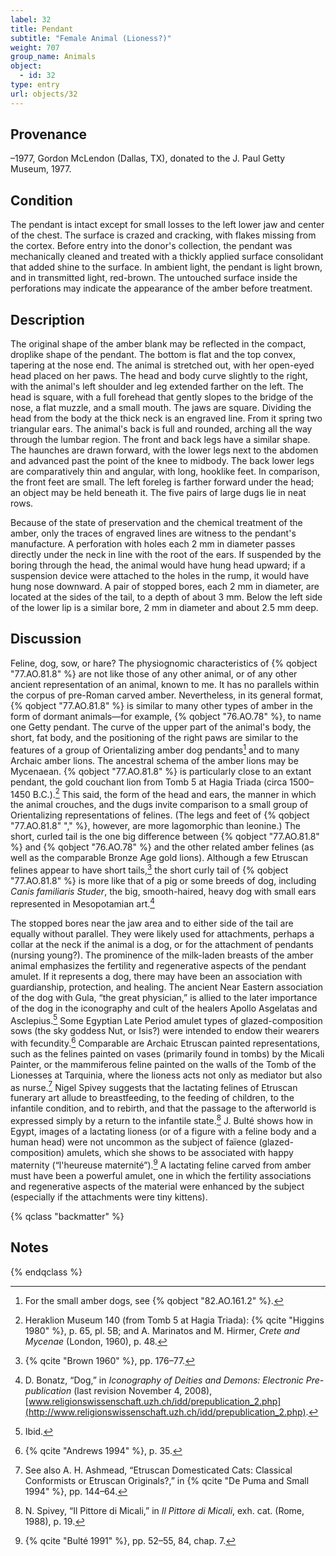 ```yaml
---
label: 32
title: Pendant
subtitle: "Female Animal (Lioness?)"
weight: 707
group_name: Animals
object:
  - id: 32
type: entry
url: objects/32
---
```


## Provenance

–1977, Gordon McLendon (Dallas, TX), donated to the J. Paul Getty Museum, 1977.

## Condition

The pendant is intact except for small losses to the left lower jaw and center of the chest. The surface is crazed and cracking, with flakes missing from the cortex. Before entry into the donor's collection, the pendant was mechanically cleaned and treated with a thickly applied surface consolidant that added shine to the surface. In ambient light, the pendant is light brown, and in transmitted light, red-brown. The untouched surface inside the perforations may indicate the appearance of the amber before treatment.

## Description

The original shape of the amber blank may be reflected in the compact, droplike shape of the pendant. The bottom is flat and the top convex, tapering at the nose end. The animal is stretched out, with her open-eyed head placed on her paws. The head and body curve slightly to the right, with the animal's left shoulder and leg extended farther on the left. The head is square, with a full forehead that gently slopes to the bridge of the nose, a flat muzzle, and a small mouth. The jaws are square. Dividing the head from the body at the thick neck is an engraved line. From it spring two triangular ears. The animal's back is full and rounded, arching all the way through the lumbar region. The front and back legs have a similar shape. The haunches are drawn forward, with the lower legs next to the abdomen and advanced past the point of the knee to midbody. The back lower legs are comparatively thin and angular, with long, hooklike feet. In comparison, the front feet are small. The left foreleg is farther forward under the head; an object may be held beneath it. The five pairs of large dugs lie in neat rows.

Because of the state of preservation and the chemical treatment of the amber, only the traces of engraved lines are witness to the pendant's manufacture. A perforation with holes each 2 mm in diameter passes directly under the neck in line with the root of the ears. If suspended by the boring through the head, the animal would have hung head upward; if a suspension device were attached to the holes in the rump, it would have hung nose downward. A pair of stopped bores, each 2 mm in diameter, are located at the sides of the tail, to a depth of about 3 mm. Below the left side of the lower lip is a similar bore, 2 mm in diameter and about 2.5 mm deep.

## Discussion

Feline, dog, sow, or hare? The physiognomic characteristics of {% qobject "77.AO.81.8" %} are not like those of any other animal, or of any other ancient representation of an animal, known to me. It has no parallels within the corpus of pre-Roman carved amber. Nevertheless, in its general format, {% qobject "77.AO.81.8" %} is similar to many other types of amber in the form of dormant animals—for example, {% qobject "76.AO.78" %}, to name one Getty pendant. The curve of the upper part of the animal's body, the short, fat body, and the positioning of the right paws are similar to the features of a group of Orientalizing amber dog pendants[^1] and to many Archaic amber lions. The ancestral schema of the amber lions may be Mycenaean. {% qobject "77.AO.81.8" %} is particularly close to an extant pendant, the gold couchant lion from Tomb 5 at Hagia Triada (circa 1500–1450 B.C.).[^2] This said, the form of the head and ears, the manner in which the animal crouches, and the dugs invite comparison to a small group of Orientalizing representations of felines. (The legs and feet of {% qobject "77.AO.81.8" "," %}, however, are more lagomorphic than leonine.) The short, curled tail is the one big difference between {% qobject "77.AO.81.8" %} and {% qobject "76.AO.78" %} and the other related amber felines (as well as the comparable Bronze Age gold lions). Although a few Etruscan felines appear to have short tails,[^3] the short curly tail of {% qobject "77.AO.81.8" %} is more like that of a pig or some breeds of dog, including *Canis familiaris Studer*, the big, smooth-haired, heavy dog with small ears represented in Mesopotamian art.[^4]

The stopped bores near the jaw area and to either side of the tail are equally without parallel. They were likely used for attachments, perhaps a collar at the neck if the animal is a dog, or for the attachment of pendants (nursing young?). The prominence of the milk-laden breasts of the amber animal emphasizes the fertility and regenerative aspects of the pendant amulet. If it represents a dog, there may have been an association with guardianship, protection, and healing. The ancient Near Eastern association of the dog with Gula, “the great physician,” is allied to the later importance of the dog in the iconography and cult of the healers Apollo Asgelatas and Asclepius.[^5] Some Egyptian Late Period amulet types of glazed-composition sows (the sky goddess Nut, or Isis?) were intended to endow their wearers with fecundity.[^6] Comparable are Archaic Etruscan painted representations, such as the felines painted on vases (primarily found in tombs) by the Micali Painter, or the mammiferous feline painted on the walls of the Tomb of the Lionesses at Tarquinia, where the lioness acts not only as mediator but also as nurse.[^7] Nigel Spivey suggests that the lactating felines of Etruscan funerary art allude to breastfeeding, to the feeding of children, to the infantile condition, and to rebirth, and that the passage to the afterworld is expressed simply by a return to the infantile state.[^8] J. Bulté shows how in Egypt, images of a lactating lioness (or of a figure with a feline body and a human head) were not uncommon as the subject of faïence (glazed-composition) amulets, which she shows to be associated with happy maternity (“l'heureuse maternité”).[^9] A lactating feline carved from amber must have been a powerful amulet, one in which the fertility associations and regenerative aspects of the material were enhanced by the subject (especially if the attachments were tiny kittens).

{% qclass "backmatter" %}
## Notes
{% endqclass %}

[^1]: For the small amber dogs, see {% qobject "82.AO.161.2" %}.

[^2]: Heraklion Museum 140 (from Tomb 5 at Hagia Triada): {% qcite "Higgins 1980" %}, p. 65, pl. 5B; and A. Marinatos and M. Hirmer, *Crete and Mycenae* (London, 1960), p. 48.

[^3]: {% qcite "Brown 1960" %}, pp. 176–77.

[^4]: D. Bonatz, “Dog,” in *Iconography of Deities and Demons: Electronic Pre-publication* (last revision November 4, 2008), [www.religionswissenschaft.uzh.ch/idd/prepublication_2.php](http://www.religionswissenschaft.uzh.ch/idd/prepublication_2.php).

[^5]: Ibid.

[^6]: {% qcite "Andrews 1994" %}, p. 35.

[^7]: See also A. H. Ashmead, “Etruscan Domesticated Cats: Classical Conformists or Etruscan Originals?,” in {% qcite "De Puma and Small 1994" %}, pp. 144–64.

[^8]: N. Spivey, “Il Pittore di Micali,” in *Il Pittore di Micali*, exh. cat. (Rome, 1988), p. 19.

[^9]: {% qcite "Bulté 1991" %}, pp. 52–55, 84, chap. 7.
